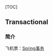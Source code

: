 [TOC]



## Transactional

### 简介

飞机票：[Spring事务](../../BaseJava/Spring/Collection/Spring事务.md)



 

